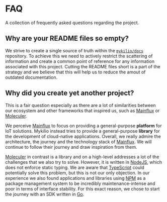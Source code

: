 # FAQ

A collection of frequently asked questions regarding the project.

## Why are your README files so empty?

We strive to create a single source of truth within the [`mykilio/docs`][repo-docs] repository. To achieve this we need to actively restrict the scattering of information and create a common point of reference for any information associated with this project. Cutting the README files short is a part of the strategy and we believe that this will help us to reduce the amout of outdated documentation.

## Why did you create yet another project?

This is a fair question especially as there are a lot of similarities between our ecosystem and other frameworks that inspired us, such as [Mainflux][docs-mainflux] or [Moleculer][website-moleculer].

We perceive [Mainflux][docs-mainflux] to focus on providing a general-purpose **platform** for IoT solutions. Mykilio instead tries to provide a general-purpose **library** for the development of cloud-native applications. Overall, we really admire the architecture, the journey and the technology stack of [Mainflux][docs-mainflux]. We will continue to follow their journey and draw inspiration from them.

[Moleculer][website-moleculer] in contrast is a library and on a high-level addresses a lot of the challenges that we also try to solve. However, it is written in [NodeJS][website-nodejs], which does not enforce static typing. We are aware that [TypeScript][website-typescript] could potentially solve this problem, but this is not our only objection. In our experience we also found applications and libraries using [NPM][website-npm] as a package management system to be incredibly maintenance-intense and poor in terms of interface stability. For this exact reason, we chose to start the journey with an SDK written in [Go][website-go].

[repo-docs]: https://github.com/mykilio/docs
[website-moleculer]: https://moleculer.services
[docs-mainflux]: https://mainflux.readthedocs.io/en/latest/
[website-nodejs]: https://nodejs.org/en/
[website-typescript]: https://www.typescriptlang.org/
[website-go]: https://golang.org
[website-npm]: https://www.npmjs.com
